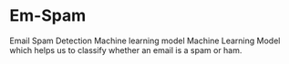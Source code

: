 # Em-Spam
Email Spam Detection Machine learning model
Machine Learning Model which helps us to classify whether an email is a spam or ham.
